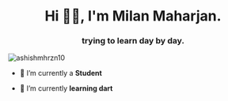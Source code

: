 <h1 align="center">Hi 👋👋, I'm Milan Maharjan.</h1>
<h3 align="center">trying to learn day by day.</h3>

<p align="left"> <img src="https://komarev.com/ghpvc/?username=ashishmhrzn10" alt="ashishmhrzn10" /> </p>

- 🔭 I’m currently a **Student**

- 🌱 I’m currently **learning dart**



